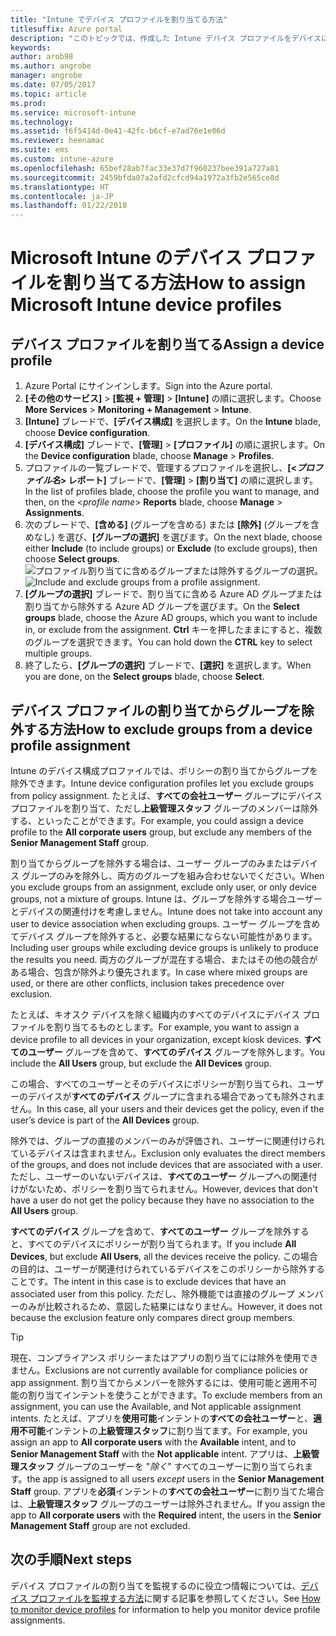 ```yaml
---
title: "Intune でデバイス プロファイルを割り当てる方法"
titlesuffix: Azure portal
description: "このトピックでは、作成した Intune デバイス プロファイルをデバイスに割り当てる方法について説明します。\""
keywords: 
author: arob98
ms.author: angrobe
manager: angrobe
ms.date: 07/05/2017
ms.topic: article
ms.prod: 
ms.service: microsoft-intune
ms.technology: 
ms.assetid: f6f5414d-0e41-42fc-b6cf-e7ad76e1e06d
ms.reviewer: heenamac
ms.suite: ems
ms.custom: intune-azure
ms.openlocfilehash: 65bef28ab7fac33e37d7f960237bee391a727a81
ms.sourcegitcommit: 2459bfda07a2afd2cfcd94a1972a3fb2e565ce8d
ms.translationtype: HT
ms.contentlocale: ja-JP
ms.lasthandoff: 01/22/2018
---
```

# <a name="how-to-assign-microsoft-intune-device-profiles"></a><span data-ttu-id="38f8e-103">Microsoft Intune のデバイス プロファイルを割り当てる方法</span><span class="sxs-lookup"><span data-stu-id="38f8e-103">How to assign Microsoft Intune device profiles</span></span>

## <a name="assign-a-device-profile"></a><span data-ttu-id="38f8e-104">デバイス プロファイルを割り当てる</span><span class="sxs-lookup"><span data-stu-id="38f8e-104">Assign a device profile</span></span>

1. <span data-ttu-id="38f8e-105">Azure Portal にサインインします。</span><span class="sxs-lookup"><span data-stu-id="38f8e-105">Sign into the Azure portal.</span></span>
2. <span data-ttu-id="38f8e-106">**[その他のサービス]** > **[監視 + 管理]** > **[Intune]** の順に選択します。</span><span class="sxs-lookup"><span data-stu-id="38f8e-106">Choose **More Services** > **Monitoring + Management** > **Intune**.</span></span>
3. <span data-ttu-id="38f8e-107">**[Intune]** ブレードで、**[デバイス構成]** を選択します。</span><span class="sxs-lookup"><span data-stu-id="38f8e-107">On the **Intune** blade, choose **Device configuration**.</span></span>
1. <span data-ttu-id="38f8e-108">**[デバイス構成]** ブレードで、**[管理]** > **[プロファイル]** の順に選択します。</span><span class="sxs-lookup"><span data-stu-id="38f8e-108">On the **Device configuration** blade, choose **Manage** > **Profiles**.</span></span>
2. <span data-ttu-id="38f8e-109">プロファイルの一覧ブレードで、管理するプロファイルを選択し、**[<*プロファイル名*> レポート]** ブレードで、**[管理]** > **[割り当て]** の順に選択します。</span><span class="sxs-lookup"><span data-stu-id="38f8e-109">In the list of profiles blade, choose the profile you want to manage, and then, on the <*profile name*> **Reports** blade, choose **Manage** > **Assignments**.</span></span>
3. <span data-ttu-id="38f8e-110">次のブレードで、**[含める]** (グループを含める) または **[除外]** (グループを含めなし) を選び、**[グループの選択]** を選びます。</span><span class="sxs-lookup"><span data-stu-id="38f8e-110">On the next blade, choose either **Include** (to include groups) or **Exclude** (to exclude groups), then choose **Select groups**.</span></span>
<span data-ttu-id="38f8e-111">![プロファイル割り当てに含めるグループまたは除外するグループの選択。](./media/group-include-exclude.png)</span><span class="sxs-lookup"><span data-stu-id="38f8e-111">![Include and exclude groups from a profile assignment.](./media/group-include-exclude.png)</span></span>
4. <span data-ttu-id="38f8e-112">**[グループの選択]** ブレードで、割り当てに含める Azure AD グループまたは割り当てから除外する Azure AD グループを選びます。</span><span class="sxs-lookup"><span data-stu-id="38f8e-112">On the **Select groups** blade, choose the Azure AD groups, which you want to include in, or exclude from the assignment.</span></span> <span data-ttu-id="38f8e-113">**Ctrl** キーを押したままにすると、複数のグループを選択できます。</span><span class="sxs-lookup"><span data-stu-id="38f8e-113">You can hold down the **CTRL** key to select multiple groups.</span></span>
4. <span data-ttu-id="38f8e-114">終了したら、**[グループの選択]** ブレードで、**[選択]** を選択します。</span><span class="sxs-lookup"><span data-stu-id="38f8e-114">When you are done, on the **Select groups** blade, choose **Select**.</span></span>



## <a name="how-to-exclude-groups-from-a-device-profile-assignment"></a><span data-ttu-id="38f8e-115">デバイス プロファイルの割り当てからグループを除外する方法</span><span class="sxs-lookup"><span data-stu-id="38f8e-115">How to exclude groups from a device profile assignment</span></span>

<span data-ttu-id="38f8e-116">Intune のデバイス構成プロファイルでは、ポリシーの割り当てからグループを除外できます。</span><span class="sxs-lookup"><span data-stu-id="38f8e-116">Intune device configuration profiles let you exclude groups from policy assignment.</span></span> <span data-ttu-id="38f8e-117">たとえば、**すべての会社ユーザー** グループにデバイス プロファイルを割り当て、ただし**上級管理スタッフ** グループのメンバーは除外する、といったことができます。</span><span class="sxs-lookup"><span data-stu-id="38f8e-117">For example, you could assign a device profile to the **All corporate users** group, but exclude any members of the **Senior Management Staff** group.</span></span>

<span data-ttu-id="38f8e-118">割り当てからグループを除外する場合は、ユーザー グループのみまたはデバイス グループのみを除外し、両方のグループを組み合わせないでください。</span><span class="sxs-lookup"><span data-stu-id="38f8e-118">When you exclude groups from an assignment, exclude only user, or only device groups, not a mixture of groups.</span></span> <span data-ttu-id="38f8e-119">Intune は、グループを除外する場合ユーザーとデバイスの関連付けを考慮しません。</span><span class="sxs-lookup"><span data-stu-id="38f8e-119">Intune does not take into account any user to device association when excluding groups.</span></span> <span data-ttu-id="38f8e-120">ユーザー グループを含めてデバイス グループを除外すると、必要な結果にならない可能性があります。</span><span class="sxs-lookup"><span data-stu-id="38f8e-120">Including user groups while excluding device groups is unlikely to produce the results you need.</span></span> <span data-ttu-id="38f8e-121">両方のグループが混在する場合、またはその他の競合がある場合、包含が除外より優先されます。</span><span class="sxs-lookup"><span data-stu-id="38f8e-121">In case where mixed groups are used, or there are other conflicts, inclusion takes precedence over exclusion.</span></span>

<span data-ttu-id="38f8e-122">たとえば、キオスク デバイスを除く組織内のすべてのデバイスにデバイス プロファイルを割り当てるものとします。</span><span class="sxs-lookup"><span data-stu-id="38f8e-122">For example, you want to assign a device profile to all devices in your organization, except kiosk devices.</span></span> <span data-ttu-id="38f8e-123">**すべてのユーザー** グループを含めて、**すべてのデバイス** グループを除外します。</span><span class="sxs-lookup"><span data-stu-id="38f8e-123">You include the **All Users** group, but exclude the **All Devices** group.</span></span>

<span data-ttu-id="38f8e-124">この場合、すべてのユーザーとそのデバイスにポリシーが割り当てられ、ユーザーのデバイスが**すべてのデバイス** グループに含まれる場合であっても除外されません。</span><span class="sxs-lookup"><span data-stu-id="38f8e-124">In this case, all your users and their devices get the policy, even if the user’s device is part of the **All Devices** group.</span></span> 

<span data-ttu-id="38f8e-125">除外では、グループの直接のメンバーのみが評価され、ユーザーに関連付けられているデバイスは含まれません。</span><span class="sxs-lookup"><span data-stu-id="38f8e-125">Exclusion only evaluates the direct members of the groups, and does not include devices that are associated with a user.</span></span> <span data-ttu-id="38f8e-126">ただし、ユーザーのいないデバイスは、**すべてのユーザー** グループへの関連付けがないため、ポリシーを割り当てられません。</span><span class="sxs-lookup"><span data-stu-id="38f8e-126">However, devices that don't have a user do not get the policy because they have no association to the **All Users** group.</span></span> 

<span data-ttu-id="38f8e-127">**すべてのデバイス**  グループを含めて、**すべてのユーザー** グループを除外すると、すべてのデバイスにポリシーが割り当てられます。</span><span class="sxs-lookup"><span data-stu-id="38f8e-127">If you include **All Devices**, but exclude **All Users**, all the devices receive the policy.</span></span> <span data-ttu-id="38f8e-128">この場合の目的は、ユーザーが関連付けられているデバイスをこのポリシーから除外することです。</span><span class="sxs-lookup"><span data-stu-id="38f8e-128">The intent in this case is to exclude devices that have an associated user from this policy.</span></span> <span data-ttu-id="38f8e-129">ただし、除外機能では直接のグループ メンバーのみが比較されるため、意図した結果にはなりません。</span><span class="sxs-lookup"><span data-stu-id="38f8e-129">However, it does not because the exclusion feature only compares direct group members.</span></span> 

>[!Tip]
><span data-ttu-id="38f8e-130">現在、コンプライアンス ポリシーまたはアプリの割り当てには除外を使用できません。</span><span class="sxs-lookup"><span data-stu-id="38f8e-130">Exclusions are not currently available for compliance policies or app assignment.</span></span> <span data-ttu-id="38f8e-131">割り当てからメンバーを除外するには、使用可能と適用不可能の割り当てインテントを使うことができます。</span><span class="sxs-lookup"><span data-stu-id="38f8e-131">To exclude members from an assignment, you can use the Available, and Not applicable assignment intents.</span></span> <span data-ttu-id="38f8e-132">たとえば、アプリを**使用可能**インテントの**すべての会社ユーザー**と、**適用不可能**インテントの**上級管理スタッフ**に割り当てます。</span><span class="sxs-lookup"><span data-stu-id="38f8e-132">For example, you assign an app to **All corporate users** with the **Available** intent, and to **Senior Management Staff** with the **Not applicable** intent.</span></span> <span data-ttu-id="38f8e-133">アプリは、**上級管理スタッフ** グループのユーザーを "*除く*" すべてのユーザーに割り当てられます。</span><span class="sxs-lookup"><span data-stu-id="38f8e-133">the app is assigned to all users *except* users in the **Senior Management Staff** group.</span></span> <span data-ttu-id="38f8e-134">アプリを**必須**インテントの**すべての会社ユーザー**に割り当てた場合は、**上級管理スタッフ** グループのユーザーは除外されません。</span><span class="sxs-lookup"><span data-stu-id="38f8e-134">If you assign the app to **All corporate users** with the **Required** intent, the users in the **Senior Management Staff** group are not excluded.</span></span>
 
    
## <a name="next-steps"></a><span data-ttu-id="38f8e-135">次の手順</span><span class="sxs-lookup"><span data-stu-id="38f8e-135">Next steps</span></span>
<span data-ttu-id="38f8e-136">デバイス プロファイルの割り当てを監視するのに役立つ情報については、[デバイス プロファイルを監視する方法](device-profile-monitor.md)に関する記事を参照してください。</span><span class="sxs-lookup"><span data-stu-id="38f8e-136">See [How to monitor device profiles](device-profile-monitor.md) for information to help you monitor device profile assignments.</span></span>
